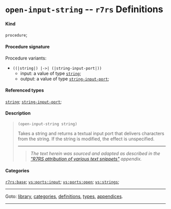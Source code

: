 

<a id='definition__r7rs__open-input-string'></a>

# `open-input-string` -- `r7rs` Definitions


#### Kind

`procedure`;


#### Procedure signature

Procedure variants:
 * `((|string|) |->| (|string-input-port|))`
   * input: a value of type [`string`](../../r7rs/types/string.md#type__r7rs__string);
   * output: a value of type [`string-input-port`](../../r7rs/types/string-input-port.md#type__r7rs__string-input-port);


#### Referenced types

[`string`](../../r7rs/types/string.md#type__r7rs__string);
[`string-input-port`](../../r7rs/types/string-input-port.md#type__r7rs__string-input-port);


#### Description

> ````
> (open-input-string string)
> ````
> 
> 
> Takes a string and returns a textual input port that delivers
> characters from the string.
> If the string is modified, the effect is unspecified.
> 
> 
> ----
> > *The text herein was sourced and adapted as described in the ["R7RS attribution of various text snippets"](../../r7rs/appendices/attribution.md#appendix__r7rs__attribution) appendix.*


#### Categories

[`r7rs:base`](../../r7rs/categories/r7rs_3a_base.md#category__r7rs__r7rs_3a_base);
[`vs:ports:input`](../../r7rs/categories/vs_3a_ports_3a_input.md#category__r7rs__vs_3a_ports_3a_input);
[`vs:ports:open`](../../r7rs/categories/vs_3a_ports_3a_open.md#category__r7rs__vs_3a_ports_3a_open);
[`vs:strings`](../../r7rs/categories/vs_3a_strings.md#category__r7rs__vs_3a_strings);

----

Goto: [library](../../r7rs/_index.md#library__r7rs), [categories](../../r7rs/categories/_index.md#toc__r7rs__categories), [definitions](../../r7rs/definitions/_index.md#toc__r7rs__definitions), [types](../../r7rs/types/_index.md#toc__r7rs__types), [appendices](../../r7rs/appendices/_index.md#toc__r7rs__appendices).

----

